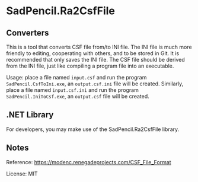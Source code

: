 # SadPencil.Ra2CsfFile

## Converters
This is a tool that converts CSF file from/to INI file. The INI file is much more friendly to editing, cooperating with others, and to be stored in Git. It is recommended that only saves the INI file. The CSF file should be derived from the INI file, just like compiling a program file into an executable.

Usage: place a file named `input.csf` and run the program `SadPencil.CsfToIni.exe`, an `output.csf.ini` file will be created. Similarly, place a file named `input.csf.ini` and run the program `SadPencil.IniToCsf.exe`,  an `output.csf` file will be created. 

## .NET Library
For developers, you may make use of the SadPencil.Ra2CsfFile library.

## Notes
Reference: https://modenc.renegadeprojects.com/CSF_File_Format

License: MIT
